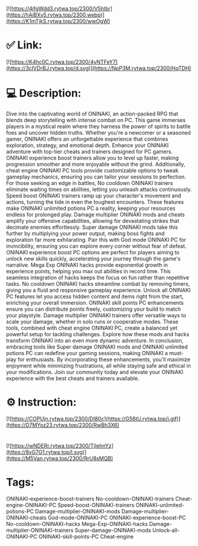 [![https://4jfgWdd3.rytwa.top/2300/V5hIbr](https://hAiBXv5.rytwa.top/2300.webp)](https://K1mTjkS.rytwa.top/2300/wwOgW)
# ✅ Link:
[![https://K4hc0C.rytwa.top/2300/4yNTFeY7](https://3cIVDrBJ.rytwa.top/d.svg)](https://NpP3M.rytwa.top/2300/HqTDH)
# 💻 Description:
Dive into the captivating world of ONINAKI, an action-packed RPG that blends deep storytelling with intense combat on PC. This game immerses players in a mystical realm where they harness the power of spirits to battle foes and uncover hidden truths. Whether you're a newcomer or a seasoned gamer, ONINAKI offers an unforgettable experience that combines exploration, strategy, and emotional depth.
Enhance your ONINAKI adventure with top-tier cheats and trainers designed for PC gamers. ONINAKI experience boost trainers allow you to level up faster, making progression smoother and more enjoyable without the grind. Additionally, cheat engine ONINAKI PC tools provide customizable options to tweak gameplay mechanics, ensuring you can tailor your sessions to perfection.
For those seeking an edge in battles, No cooldown ONINAKI trainers eliminate waiting times on abilities, letting you unleash attacks continuously. Speed boost ONINAKI trainers ramp up your character's movement and actions, turning the tide in even the toughest encounters. These features make ONINAKI unlimited potions PC a reality, keeping your resources endless for prolonged play.
Damage multiplier ONINAKI mods and cheats amplify your offensive capabilities, allowing for devastating strikes that decimate enemies effortlessly. Super damage ONINAKI mods take this further by multiplying your power output, making boss fights and exploration far more exhilarating. Pair this with God mode ONINAKI PC for invincibility, ensuring you can explore every corner without fear of defeat.
ONINAKI experience boost PC options are perfect for players aiming to unlock new skills quickly, accelerating your journey through the game's narrative. Mega Exp ONINAKI hacks provide exponential growth in experience points, helping you max out abilities in record time. This seamless integration of hacks keeps the focus on fun rather than repetitive tasks.
No cooldown ONINAKI hacks streamline combat by removing timers, giving you a fluid and responsive gameplay experience. Unlock all ONINAKI PC features let you access hidden content and items right from the start, enriching your overall immersion. ONINAKI skill points PC enhancements ensure you can distribute points freely, customizing your build to match your playstyle.
Damage multiplier ONINAKI trainers offer versatile ways to scale your damage, whether in solo runs or cooperative modes. These tools, combined with cheat engine ONINAKI PC, create a balanced yet powerful setup for tackling challenges. Explore how these mods and hacks transform ONINAKI into an even more dynamic adventure.
In conclusion, embracing tools like Super damage ONINAKI mods and ONINAKI unlimited potions PC can redefine your gaming sessions, making ONINAKI a must-play for enthusiasts. By incorporating these enhancements, you'll maximize enjoyment while minimizing frustrations, all while staying safe and ethical in your modifications. Join our community today and elevate your ONINAKI experience with the best cheats and trainers available.

# ⚙️ Instruction:
[![https://COPUjn.rytwa.top/2300/DI80c](https://G56tU.rytwa.top/i.gif)](https://D7MYoz23.rytwa.top/2300/RwBh3X6)
#
[![https://wNDERr.rytwa.top/2300/TjIehnYz](https://8vG7G1.rytwa.top/l.svg)](https://M5Van.rytwa.top/2300/RrU8sMQB)
# Tags:
ONINAKI-experience-boost-trainers No-cooldown-ONINAKI-trainers Cheat-engine-ONINAKI-PC Speed-boost-ONINAKI-trainers ONINAKI-unlimited-potions-PC Damage-multiplier-ONINAKI-mods Damage-multiplier-ONINAKI-cheats God-mode-ONINAKI-PC ONINAKI-experience-boost-PC No-cooldown-ONINAKI-hacks Mega-Exp-ONINAKI-hacks Damage-multiplier-ONINAKI-trainers Super-damage-ONINAKI-mods Unlock-all-ONINAKI-PC ONINAKI-skill-points-PC Cheat-engine





